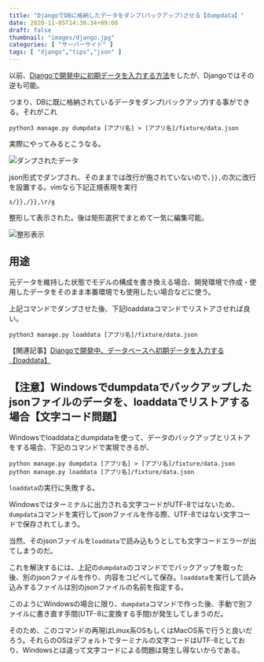 ```yaml
---
title: "DjangoでDBに格納したデータをダンプ(バックアップ)させる【dumpdata】"
date: 2020-11-05T14:38:34+09:00
draft: false
thumbnail: "images/django.jpg"
categories: [ "サーバーサイド" ]
tags: [ "django","tips","json" ]
---
```


以前、[Djangoで開発中に初期データを入力する方法](/post/django-loaddata/)をしたが、Djangoではその逆も可能。

つまり、DBに既に格納されているデータをダンプ(バックアップ)する事ができる。それがこれ

    python3 manage.py dumpdata [アプリ名] > [アプリ名]/fixture/data.json

実際にやってみるとこうなる。

<div class="img-center"><img src="/images/Screenshot from 2020-11-05 14-50-37.png" alt="ダンプされたデータ"></div>

json形式でダンプされ、そのままでは改行が施されていないので、`}},`の次に改行を設置する。vimなら下記正規表現を実行

    s/}},/}},\r/g

整形して表示された。後は矩形選択でまとめて一気に編集可能。

<div class="img-center"><img src="/images/Screenshot from 2020-11-05 14-54-48.png" alt="整形表示"></div>

## 用途

元データを維持した状態でモデルの構成を書き換える場合、開発環境で作成・使用したデータをそのまま本番環境でも使用したい場合などに使う。

上記コマンドでダンプさせた後、下記loaddataコマンドでリストアさせれば良い。

    python3 manage.py loaddata [アプリ名]/fixture/data.json


【関連記事】[Djangoで開発中、データベースへ初期データを入力する【loaddata】](/post/django-loaddata/)


## 【注意】Windowsでdumpdataでバックアップしたjsonファイルのデータを、loaddataでリストアする場合【文字コード問題】

Windowsでloaddataとdumpdataを使って、データのバックアップとリストアをする場合、下記のコマンドで実現できるが、

    python manage.py dumpdata [アプリ名] > [アプリ名]/fixture/data.json
    python manage.py loaddata [アプリ名]/fixture/data.json

`loaddata`の実行に失敗する。

Windowsではターミナルに出力される文字コードがUTF-8ではないため、`dumpdata`コマンドを実行してjsonファイルを作る際、UTF-8ではない文字コードで保存されてしまう。

当然、そのjsonファイルを`loaddata`で読み込もうとしても文字コードエラーが出てしまうのだ。

これを解決するには、上記の`dumpdata`のコマンドででバックアップを取った後、別のjsonファイルを作り、内容をコピペして保存。`loaddata`を実行して読み込みするファイルは別のjsonファイルの名前を指定する。

このようにWindowsの場合に限り、`dumpdata`コマンドで作った後、手動で別ファイルに書き直す手間(UTF-8に変換する手間)が発生してしまうのだ。

そのため、このコマンドの再現はLinux系OSもしくはMacOS系で行うと良いだろう。それらのOSはデフォルトでターミナルの文字コードはUTF-8としており、Windowsとは違って文字コードによる問題は発生し得ないからである。

